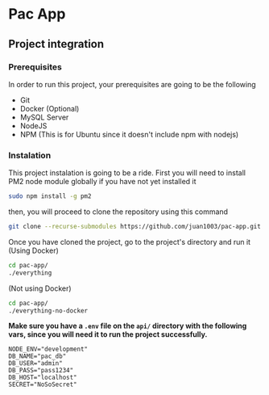 # Pac App
## Project integration

### Prerequisites
In order to run this project, your prerequisites are going to be the following
* Git
* Docker (Optional)
* MySQL Server
* NodeJS
* NPM (This is for Ubuntu since it doesn't include npm with nodejs)

### Instalation
This project instalation is going to be a ride. First you will need to install PM2 node module globally if you have not yet installed it
```sh
sudo npm install -g pm2
```
then, you will proceed to clone the repository using this command
```sh
git clone --recurse-submodules https://github.com/juan1003/pac-app.git
```
Once you have cloned the project, go to the project's directory and run it
(Using Docker)
```sh
cd pac-app/
./everything
```
(Not using Docker)
```sh
cd pac-app/
./everything-no-docker
```
**Make sure you have a ```.env``` file on the ```api/``` directory with the following vars, since you will need it to run the project successfully.**
```env
NODE_ENV="development"
DB_NAME="pac_db"
DB_USER="admin"
DB_PASS="pass1234"
DB_HOST="localhost"
SECRET="NoSoSecret"
```

